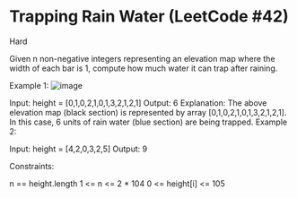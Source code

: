 # Trapping Rain Water (LeetCode #42)

Hard

Given n non-negative integers representing an elevation map where the width of each bar is 1, compute how much water it can trap after raining.
 

Example 1:
![image](https://github.com/user-attachments/assets/a7496f45-5457-435e-8a0a-4d3ab85bbbd6)


Input: height = [0,1,0,2,1,0,1,3,2,1,2,1]
Output: 6
Explanation: The above elevation map (black section) is represented by array [0,1,0,2,1,0,1,3,2,1,2,1]. In this case, 6 units of rain water (blue section) are being trapped.
Example 2:

Input: height = [4,2,0,3,2,5]
Output: 9
 

Constraints:

n == height.length
1 <= n <= 2 * 104
0 <= height[i] <= 105
